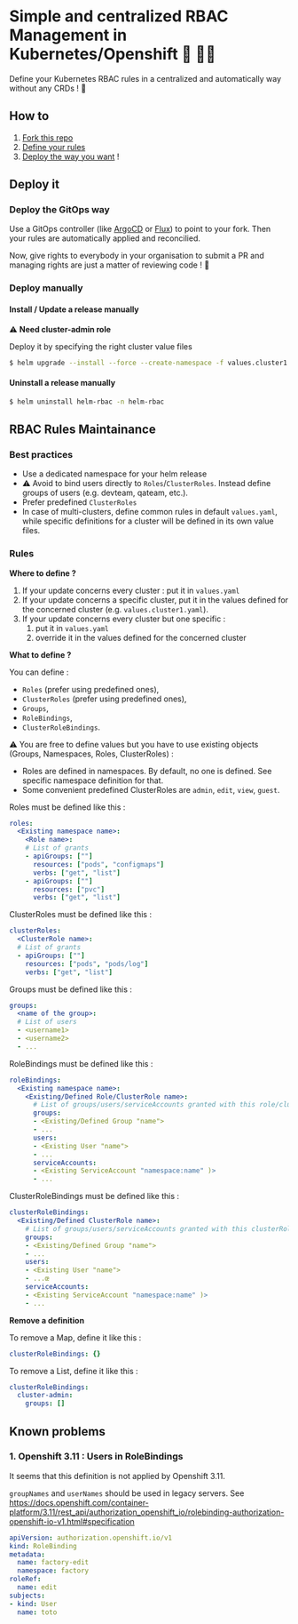 # Simple and centralized RBAC Management in Kubernetes/Openshift 📜 👮‍♂️

Define your Kubernetes RBAC rules in a centralized and automatically way without any CRDs ! 🚀

## How to

1. [Fork this repo](/fork)
2. [Define your rules](#rbac-rules-maintenance)
3. [Deploy the way you want](#deploy-it) !

## Deploy it

### Deploy the GitOps way

Use a GitOps controller (like [ArgoCD](https://argoproj.github.io/cd/) or [Flux](https://fluxcd.io/)) to point to your fork. Then your rules are automatically applied and reconcilied. 

Now, give rights to everybody in your organisation to submit a PR and managing rights are just a matter of reviewing code ! 🤩

### Deploy manually
#### Install / Update a release manually

⚠️ **Need cluster-admin role**

Deploy it by specifying the right cluster value files
```bash
$ helm upgrade --install --force --create-namespace -f values.cluster1.yaml helm-rbac . -n helm-rbac
```

#### Uninstall a release manually

```bash
$ helm uninstall helm-rbac -n helm-rbac
```

## RBAC Rules Maintainance

### Best practices

- Use a dedicated namespace for your helm release
- ⚠️ Avoid to bind users directly to `Roles`/`ClusterRoles`. Instead define groups of users (e.g. devteam, qateam, etc.).
- Prefer predefined `ClusterRoles`
- In case of multi-clusters, define common rules in default `values.yaml`, while specific definitions for a cluster will be defined in its own value files.


### Rules

**Where to define ?**

1. If your update concerns every cluster : put it in `values.yaml`
2. If your update concerns a specific cluster, put it in the values defined for the concerned cluster (e.g. `values.cluster1.yaml`).
3. If your update concerns every cluster but one specific :
    1. put it in `values.yaml`
    2. override it in the values defined for the concerned cluster

**What to define ?**

You can define :
- `Roles` (prefer using predefined ones),
- `ClusterRoles` (prefer using predefined ones),
- `Groups`,
- `RoleBindings`,
- `ClusterRoleBindings`.

⚠️ You are free to define values but you have to use existing objects (Groups, Namespaces, Roles, ClusterRoles) :
- Roles are defined in namespaces. By default, no one is defined. See specific namespace definition for that.
- Some convenient predefined ClusterRoles are `admin`, `edit`, `view`, `guest`.

Roles must be defined like this :
```yaml
roles:
  <Existing namespace name>:
    <Role name>:
    # List of grants
    - apiGroups: [""]
      resources: ["pods", "configmaps"]
      verbs: ["get", "list"]
    - apiGroups: [""]
      resources: ["pvc"]
      verbs: ["get", "list"]
```

ClusterRoles must be defined like this :
```yaml
clusterRoles:
  <ClusterRole name>:
  # List of grants
  - apiGroups: [""]
    resources: ["pods", "pods/log"]
    verbs: ["get", "list"]
```

Groups must be defined like this :
```yaml
groups:
  <name of the group>:
  # List of users
  - <username1>
  - <username2>
  - ...
```

RoleBindings must be defined like this :
```yaml
roleBindings:
  <Existing namespace name>:
    <Existing/Defined Role/ClusterRole name>:
      # List of groups/users/serviceAccounts granted with this role/clusterRole in this namespace
      groups:
      - <Existing/Defined Group "name">
      - ...
      users:
      - <Existing User "name">
      - ...
      serviceAccounts:
      - <Existing ServiceAccount "namespace:name" )>
      - ...
```

ClusterRoleBindings must be defined like this :
```yaml
clusterRoleBindings:
  <Existing/Defined ClusterRole name>:
    # List of groups/users/serviceAccounts granted with this clusterRole in the cluster
    groups:
    - <Existing/Defined Group "name">
    - ...
    users:
    - <Existing User "name">
    - ...œ
    serviceAccounts:
    - <Existing ServiceAccount "namespace:name" )>
    - ...
```

**Remove a definition**

To remove a Map, define it like this :
```yaml
clusterRoleBindings: {}
```

To remove a List, define it like this :
```yaml
clusterRoleBindings:
  cluster-admin:
    groups: []
```

## Known problems

### 1. Openshift 3.11 : Users in RoleBindings

It seems that this definition is not applied by Openshift 3.11.

`groupNames` and `userNames` should be used in legacy servers. See https://docs.openshift.com/container-platform/3.11/rest_api/authorization_openshift_io/rolebinding-authorization-openshift-io-v1.html#specification

```yaml
apiVersion: authorization.openshift.io/v1
kind: RoleBinding
metadata:
  name: factory-edit
  namespace: factory
roleRef:
  name: edit
subjects:
- kind: User
  name: toto
```
